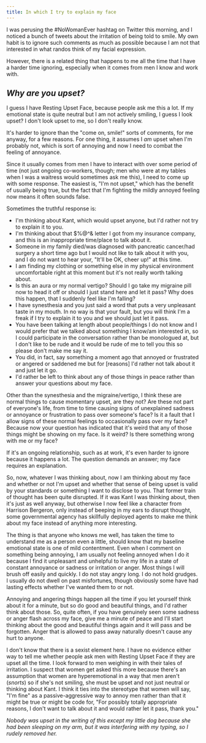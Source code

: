 ```yaml
---
title: In which I try to explain my face
---
```


I was perusing the #NoWomanEver hashtag on Twitter this morning, and I noticed a bunch of tweets about the irritation of being told to smile. My own habit is to ignore such comments as much as possible because I am not that interested in what randos think of my facial expression. 

However, there is a related thing that happens to me all the time that I have a harder time ignoring, especially when it comes from men I know and work with. 

## *Why are you upset?*

I guess I have Resting Upset Face, because people ask me this a lot. If my emotional state is quite neutral but I am not actively smiling, I guess I look upset? I don't look upset to me, so I don't really know.

It's harder to ignore than the "come on, smile!" sorts of comments, for me anyway, for a few reasons. For one thing, it assumes I *am* upset when I'm probably not, which is sort of annoying and now I need to combat the feeling of annoyance.

Since it usually comes from men I have to interact with over some period of time (not just ongoing co-workers, though; men who were at my tables when I was a waitress would sometimes ask me this), I need to come up with some response. The easiest is, "I'm not upset," which has the benefit of usually being true, but the fact that I'm fighting the mildly annoyed feeling now means it often sounds false.

Sometimes the truthful response is:
* I'm thinking about Kant, which would upset anyone, but I'd rather not try to explain it to you.
* I'm thinking about that $%@^& letter I got from my insurance company, and this is an inappropriate time/place to talk about it.
* Someone in my family died/was diagnosed with pancreatic cancer/had surgery a short time ago but I would not like to talk about it with you, and I do not want to hear your, "It'll be OK, cheer up!" at this time.
* I am finding my clothing or something else in my physical environment uncomfortable right at this moment but it's not really worth talking about.
* Is this an aura or my normal vertigo? Should I go take my migraine pill now to head it off or should I just stand here and let it pass? Why does this happen, that I suddenly feel like I'm falling?
* I have synesthesia and you just said a word that puts a very unpleasant taste in my mouth. In no way is that your fault, but you will think I'm a freak if I try to explain it to you and we should just let it pass. 
* You have been talking at length about people/things I do not know and I would prefer that we talked about something I know/am interested in, so I could participate in the conversation rather than be monologued at, but I don't like to be rude and it would be rude of me to tell you this so please don't make me say it.
* You did, in fact, say something a moment ago that annoyed or frustrated or angered or saddened me but for [reasons] I'd rather not talk about it and just let it go.
* I'd rather be left to think about any of those things in peace rather than answer your questions about my face.

Other than the synesthesia and the migraine/vertigo, I think these are normal things to cause momentary upset, are they not? Are these not part of everyone's life, from time to time causing signs of unexplained sadness or annoyance or frustration to pass over someone's face? Is it a fault that I allow signs of these normal feelings to occasionally pass over my face? Because now your question has indicated that it's weird that any of those things might be showing on my face. Is it weird? Is there something wrong with me or my face? 

If it's an ongoing relationship, such as at work, it's even harder to ignore because it happens a lot. The question demands an answer; my face requires an explanation.

So, now, whatever I was thinking about, now I am thinking about my face and whether or not I'm upset and whether that sense of being upset is valid by your standards or something I want to disclose to you. That former train of thought has been quite disrupted. If it was Kant I was thinking about, then it's just as well anyway, but otherwise I now feel like a character from Harrison Bergeron, only instead of beeping in my ears to disrupt thought, some governmental agency has skillfully deployed agents to make me think about my face instead of anything more interesting. 

The thing is that anyone who knows me well, has taken the time to understand me as a person even a little, should know that my baseline emotional state is one of mild contentment. Even when I comment on something being annoying, I am usually not feeling annoyed when I do it because I find it unpleasant and unhelpful to live my life in a state of constant annoyance or sadness or irritation or anger. Most things I will brush off easily and quickly. I do not stay angry long. I do not hold grudges. I usually do not dwell on past misfortunes, though obviously some have had lasting effects whether I've wanted them to or not. 

Annoying and angering things happen all the time if you let yourself think about it for a minute, but so do good and beautiful things, and I'd rather think about those. So, quite often, if you have genuinely seen some sadness or anger flash across my face, give me a minute of peace and I'll start thinking about the good and beautiful things again and it will pass and be forgotten. Anger that is allowed to pass away naturally doesn't cause any hurt to anyone. 

I don't know that there is a sexist element here. I have no evidence either way to tell me whether people ask men with Resting Upset Face if they are upset all the time. I look forward to men weighing in with their tales of irritation. I suspect that women get asked this more because there's an assumption that women are hyperemotional in a way that men aren't (*snorts*) so if she's not smiling, she must be upset and not just neutral or thinking about Kant. I think it ties into the stereotype that women will say, "I'm fine" as a passive-aggressive way to annoy men rather than that it might be true or might be code for, "For possibly totally appropriate reasons, I don't want to talk about it and would rather let it pass, thank you." 

_Nobody was upset in the writing of this except my little dog because she had been sleeping on my arm, but it was interfering with my typing, so I rudely removed her._